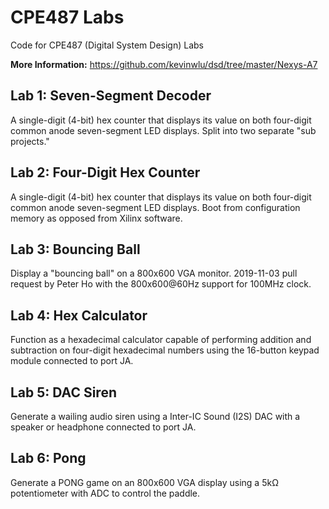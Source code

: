 # CPE487 Labs
Code for CPE487 (Digital System Design) Labs

**More Information:** https://github.com/kevinwlu/dsd/tree/master/Nexys-A7

## Lab 1: Seven-Segment Decoder
A single-digit (4-bit) hex counter that displays its value on both four-digit common anode seven-segment LED displays. Split into two separate "sub projects."

## Lab 2: Four-Digit Hex Counter
A single-digit (4-bit) hex counter that displays its value on both four-digit common anode seven-segment LED displays. Boot from configuration memory as opposed from Xilinx software.

## Lab 3: Bouncing Ball
Display a "bouncing ball" on a 800x600 VGA monitor. 2019-11-03 pull request by Peter Ho with the 800x600@60Hz support for 100MHz clock.

## Lab 4: Hex Calculator
Function as a hexadecimal calculator capable of performing addition and subtraction on four-digit hexadecimal numbers using the 16-button keypad module connected to port JA.

## Lab 5: DAC Siren
Generate a wailing audio siren using a Inter-IC Sound (I2S) DAC with a speaker or headphone connected to port JA.

## Lab 6: Pong
Generate a PONG game on an 800x600 VGA display using a 5kΩ potentiometer with ADC to control the paddle.